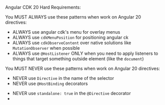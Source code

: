 Angular CDK 20 Hard Requirements:

You MUST ALWAYS use these patterns when work on Angular 20 directives:
- ALWAYS use angular cdk's menu for overlay menus
- ALWAYS use `cdkMenuPosition` for positioning angular ck
- ALWAYS use `cdkObserveContent` over native solutions like `MutationObserver` when possible
- ALWAYS use `@HostListener` ONLY when you need to apply listeners to things that target something outside element (like the `document`)

You MUST NEVER use these patterns when work on Angular 20 directives:
- NEVER use `Directive` in the name of the selector
- NEVER use `@HostBinding` decorators
<!--
This is the default 
-->
- NEVER use `standalone: true` in the `@Directive` decorator
- 
